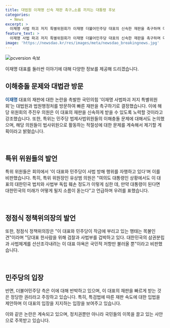 ```yaml
---
title: 대법원 이재명 신속 재판 촉구…소름 끼치는 대통령 후보
categories:
  - News
excerpt: >
  이재명 사법 파괴 저지 특별위원회가 이재명 더불어민주당 대표의 신속한 재판을 촉구하며 대법원과 법원행정처를 방문하기로 결정했다. 또한, 특위는 민주당 법제사법위원의 이해충돌 문제에 대한 논의도 진행했으며, 이에 대해 국회 유권해석 요청, 법사위원 사퇴 요구, 사보임 등 여러 방안을 검토할 예정이라고 밝혔다. 위원들은 이 대표와 민주당이 사법 방해 행위를 자행하고 있다며 비판을 쏟아내고 있으며, 특히 유 의원은 만약 대통령이 된다면 대한민국의 미래가 어떻게 될지 소름이 돋는다는 발언을 했다.
feature_text: >
  이재명 사법 파괴 저지 특별위원회가 이재명 더불어민주당 대표의 신속한 재판을 촉구하며 대법원과 법원행정처를 방문하기로 결정했다. 또한, 특위는 민주당 법제사법위원의 이해충돌 문제에 대한 논의도 진행했으며, 이에 대해 국회 유권해석 요청, 법사위원 사퇴 요구, 사보임 등 여러 방안을 검토할 예정이라고 밝혔다. 위원들은 이 대표와 민주당이 사법 방해 행위를 자행하고 있다며 비판을 쏟아내고 있으며, 특히 유 의원은 만약 대통령이 된다면 대한민국의 미래가 어떻게 될지 소름이 돋는다는 발언을 했다.
image: 'https://newsdao.kr/res/images/meta/newsdao_breakingnews.jpg'
---
```


<p><img src="https://newsdao.kr/res/images/meta/newsdao_breakingnews.jpg" alt="pcversion 속보" /></p>

<p>이재명 대표를 둘러싼 이야기에 대해 다양한 정보를 제공해 드리겠습니다.</p>

<h2 data-ke-size="size26">이해충돌 문제와 대법관 방문</h2>

<p><b><span style="color: #1a5490;">이재명</span></b> 대표의 재판에 대한 논란을 촉발한 국민의힘 '이재명 사법파괴 저지 특별위원회'는 대법원과 법원행정처를 방문하여 빠른 재판을 촉구하기로 결정했습니다. 이에 해당 위원회의 주진우 의원은 이 대표의 재판을 신속하게 받을 수 있도록 노력할 것이라고 강조했습니다. 또한, 특위는 민주당 법제사법위원들의 이해충돌 문제에 대해서도 논의했으며, 해당 의원들이 법사위원으로 활동하는 적절성에 대한 문제를 계속해서 제기할 계획이라고 밝혔습니다.</p>

<p data-ke-size="size16">&nbsp;</p>

<h2 data-ke-size="size26">특위 위원들의 발언</h2>

<p>특위 위원들은 회의에서 '이 대표와 민주당이 사법 방해 행위를 자행하고 있다'며 이를 비판했습니다. 특히, 특위 위원장인 유상범 의원은 "여의도 대통령인 상황에서도 이 대표의 대한민국 법치와 사법부 독립 훼손 정도가 이렇게 심한 데, 만약 대통령이 된다면 대한민국의 미래가 어떻게 될지 소름이 돋는다"고 언급하며 우려를 표했습니다.</p>

<p data-ke-size="size16">&nbsp;</p>

<h2 data-ke-size="size26">정점식 정책위의장의 발언</h2>

<p>또한, 정점식 정책위의장은 "이 대표와 민주당이 작금에 부리고 있는 행태는 목불인견"이라며 "당대표 한사람을 위해 검찰과 사법부를 겁박하고 있다. 대한민국의 삼권분립과 사법체계를 산산조각내려는 이 대표 야욕은 국민적 저항만 불러올 뿐"이라고 비판했습니다.</p>

<p data-ke-size="size16">&nbsp;</p>

<h2 data-ke-size="size26">민주당의 입장</h2>

<p>반면, 더불어민주당 측은 이에 대해 반박하고 있으며, 이 대표의 재판을 빠르게 받는 것은 정당한 권리라고 주장하고 있습니다. 특히, 특검법에 따른 재판 속도에 대한 입법을 제안하며 이 대표의 입장을 지지하는 입장을 보여주고 있습니다.</p>

<p>이와 같은 논란은 계속되고 있으며, 정치권뿐만 아니라 국민들의 이목을 끌고 있는 사안으로 주목받고 있습니다.</p>

<p data-ke-size="size16">&nbsp;</p>


